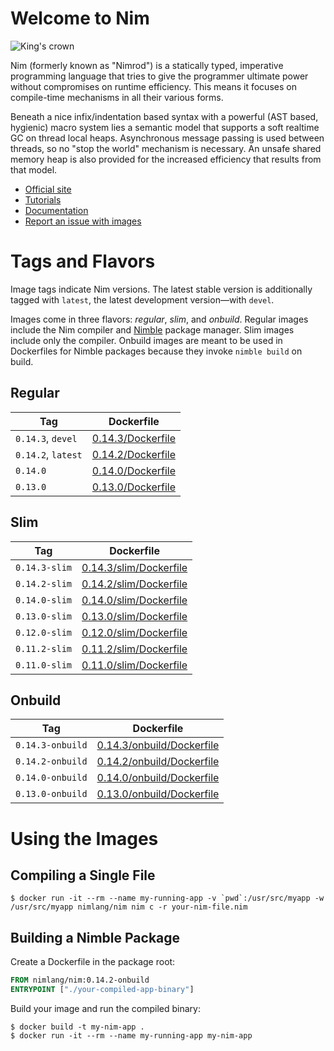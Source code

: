 # Welcome to Nim

![King's crown](https://raw.githubusercontent.com/nim-lang/assets/master/Art/logo-withBackground.png)

Nim (formerly known as "Nimrod") is a statically typed, imperative programming language that tries to give the programmer ultimate power without compromises on runtime efficiency. This means it focuses on compile-time mechanisms in all their various forms.

Beneath a nice infix/indentation based syntax with a powerful (AST based, hygienic) macro system lies a semantic model that supports a soft realtime GC on thread local heaps. Asynchronous message passing is used between threads, so no "stop the world" mechanism is necessary. An unsafe shared memory heap is also provided for the increased efficiency that results from that model.

- [Official site](http://nim-lang.org)
- [Tutorials](http://nim-lang.org/learn.html)
- [Documentation](http://nim-lang.org/documentation.html)
- [Report an issue with images](https://github.com/moigagoo/nimage/issues/new)

# Tags and Flavors

Image tags indicate Nim versions. The latest stable version is additionally tagged with `latest`, the latest development version—with `devel`.

Images come in three flavors: *regular*, *slim*, and *onbuild*. Regular images include the Nim compiler and [Nimble](https://github.com/nim-lang/nimble) package manager. Slim images include only the compiler. Onbuild images are meant to be used in Dockerfiles for Nimble packages because they invoke `nimble build` on build.

## Regular

| Tag                | Dockerfile                                                                            |
| ------------------ | ------------------------------------------------------------------------------------- |
| `0.14.3`, `devel`  | [0.14.3/Dockerfile](https://github.com/moigagoo/nimage/blob/master/0.14.3/Dockerfile) |
| `0.14.2`, `latest` | [0.14.2/Dockerfile](https://github.com/moigagoo/nimage/blob/master/0.14.2/Dockerfile) |
| `0.14.0`           | [0.14.0/Dockerfile](https://github.com/moigagoo/nimage/blob/master/0.14.0/Dockerfile) |
| `0.13.0`           | [0.13.0/Dockerfile](https://github.com/moigagoo/nimage/blob/master/0.13.0/Dockerfile) |

## Slim

| Tag                    | Dockerfile                                                                                      |
| ---------------------- | ----------------------------------------------------------------------------------------------- |
| `0.14.3-slim`          | [0.14.3/slim/Dockerfile](https://github.com/moigagoo/nimage/blob/master/0.14.3/slim/Dockerfile) |
| `0.14.2-slim`          | [0.14.2/slim/Dockerfile](https://github.com/moigagoo/nimage/blob/master/0.14.2/slim/Dockerfile) |
| `0.14.0-slim`          | [0.14.0/slim/Dockerfile](https://github.com/moigagoo/nimage/blob/master/0.14.0/slim/Dockerfile) |
| `0.13.0-slim`          | [0.13.0/slim/Dockerfile](https://github.com/moigagoo/nimage/blob/master/0.13.0/slim/Dockerfile) |
| `0.12.0-slim`          | [0.12.0/slim/Dockerfile](https://github.com/moigagoo/nimage/blob/master/0.12.0/slim/Dockerfile) |
| `0.11.2-slim`          | [0.11.2/slim/Dockerfile](https://github.com/moigagoo/nimage/blob/master/0.11.2/slim/Dockerfile) |
| `0.11.0-slim`          | [0.11.0/slim/Dockerfile](https://github.com/moigagoo/nimage/blob/master/0.11.0/slim/Dockerfile) |

## Onbuild

| Tag                    | Dockerfile                                                                                            |
| ---------------------- | ----------------------------------------------------------------------------------------------------- |
| `0.14.3-onbuild`       | [0.14.3/onbuild/Dockerfile](https://github.com/moigagoo/nimage/blob/master/0.14.3/onbuild/Dockerfile) |
| `0.14.2-onbuild`       | [0.14.2/onbuild/Dockerfile](https://github.com/moigagoo/nimage/blob/master/0.14.2/onbuild/Dockerfile) |
| `0.14.0-onbuild`       | [0.14.0/onbuild/Dockerfile](https://github.com/moigagoo/nimage/blob/master/0.14.0/onbuild/Dockerfile) |
| `0.13.0-onbuild`       | [0.13.0/onbuild/Dockerfile](https://github.com/moigagoo/nimage/blob/master/0.13.0/onbuild/Dockerfile) |


# Using the Images

## Compiling a Single File

```shell
$ docker run -it --rm --name my-running-app -v `pwd`:/usr/src/myapp -w /usr/src/myapp nimlang/nim nim c -r your-nim-file.nim
```

## Building a Nimble Package

Create a Dockerfile in the package root:

```dockerfile
FROM nimlang/nim:0.14.2-onbuild
ENTRYPOINT ["./your-compiled-app-binary"]
```

Build your image and run the compiled binary:

```shell
$ docker build -t my-nim-app .
$ docker run -it --rm --name my-running-app my-nim-app
```